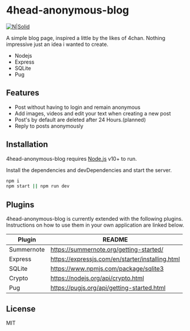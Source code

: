 # 4head-anonymous-blog

[![N|Solid](https://global.download.synology.com/download/Package/img/Node.js_v12/12.20.1-0021/thumb_256.png)](https://nodesource.com/products/nsolid)

A simple blog page, inspired a little by the likes of 4chan. Nothing impressive just an idea i wanted to create.

- Nodejs
- Express
- SQLite
- Pug

## Features

- Post without having to login and remain anonymous
- Add images, videos and edit your text when creating a new post
- Post's by default are deleted after 24 Hours.(planned)
- Reply to posts anonymously

## Installation

4head-anonymous-blog requires [Node.js](https://nodejs.org/) v10+ to run.

Install the dependencies and devDependencies and start the server.

```sh
npm i
npm start || npm run dev
```

## Plugins

4head-anonymous-blog is currently extended with the following plugins.
Instructions on how to use them in your own application are linked below.

| Plugin | README |
| ------ | ------ |
| Summernote | https://summernote.org/getting-started/ |
| Express | https://expressjs.com/en/starter/installing.html |
| SQLite | https://www.npmjs.com/package/sqlite3 |
| Crypto | https://nodejs.org/api/crypto.html |
| Pug | https://pugjs.org/api/getting-started.html |

## License

MIT

